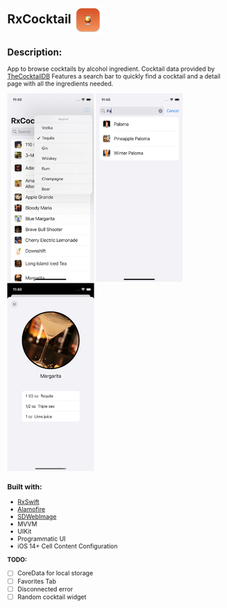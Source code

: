 # RxCocktail <img align="center" src= "Screenshots/icon.png">

## Description: 
App to browse cocktails by alcohol ingredient. Cocktail data provided by [TheCocktailDB](https://www.thecocktaildb.com)
Features a search bar to quickly find a cocktail and a detail page with all the ingredients needed.
<p>
<img src= "Screenshots/screenshot1.png" width = "200">
<img src= "Screenshots/screenshot2.png" width = "200">
<img src= "Screenshots/screenshot3.png" width = "200">
</p>

### Built with:
- [RxSwift](https://github.com/ReactiveX/RxSwift)
- [Alamofire](https://github.com/Alamofire/Alamofire)
- [SDWebImage](https://github.com/SDWebImage/SDWebImage)
- MVVM
- UIKit
- Programmatic UI
- iOS 14+ Cell Content Configuration

**TODO:** 
- [ ] CoreData for local storage
- [ ] Favorites Tab
- [ ] Disconnected error
- [ ] Random cocktail widget